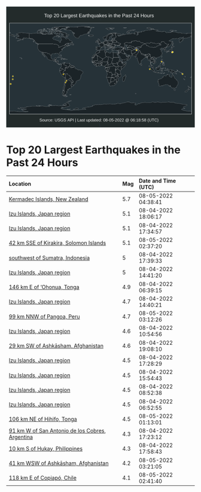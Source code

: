 ![Map](./map.png)

# Top 20 Largest Earthquakes in the Past 24 Hours

| Location | Mag | Date and Time (UTC) |
|:---|:---|:---|
| [Kermadec Islands, New Zealand](https://earthquake.usgs.gov/earthquakes/eventpage/us6000i89c) | 5.7 | 08-05-2022 04:38:41 |
| [Izu Islands, Japan region](https://earthquake.usgs.gov/earthquakes/eventpage/us6000i83n) | 5.1 | 08-04-2022 18:06:17 |
| [Izu Islands, Japan region](https://earthquake.usgs.gov/earthquakes/eventpage/us6000i83a) | 5.1 | 08-04-2022 17:34:57 |
| [42 km SSE of Kirakira, Solomon Islands](https://earthquake.usgs.gov/earthquakes/eventpage/us6000i88j) | 5.1 | 08-05-2022 02:37:20 |
| [southwest of Sumatra, Indonesia](https://earthquake.usgs.gov/earthquakes/eventpage/us6000i83c) | 5 | 08-04-2022 17:39:33 |
| [Izu Islands, Japan region](https://earthquake.usgs.gov/earthquakes/eventpage/us6000i814) | 5 | 08-04-2022 14:41:20 |
| [146 km E of ‘Ohonua, Tonga](https://earthquake.usgs.gov/earthquakes/eventpage/us6000i7zk) | 4.9 | 08-04-2022 06:39:15 |
| [Izu Islands, Japan region](https://earthquake.usgs.gov/earthquakes/eventpage/us6000i818) | 4.7 | 08-04-2022 14:40:21 |
| [99 km NNW of Pangoa, Peru](https://earthquake.usgs.gov/earthquakes/eventpage/us6000i88u) | 4.7 | 08-05-2022 03:12:26 |
| [Izu Islands, Japan region](https://earthquake.usgs.gov/earthquakes/eventpage/us6000i808) | 4.6 | 08-04-2022 10:54:56 |
| [29 km SW of Ashkāsham, Afghanistan](https://earthquake.usgs.gov/earthquakes/eventpage/us6000i84m) | 4.6 | 08-04-2022 19:08:10 |
| [Izu Islands, Japan region](https://earthquake.usgs.gov/earthquakes/eventpage/us6000i838) | 4.5 | 08-04-2022 17:28:29 |
| [Izu Islands, Japan region](https://earthquake.usgs.gov/earthquakes/eventpage/us6000i81y) | 4.5 | 08-04-2022 15:54:43 |
| [Izu Islands, Japan region](https://earthquake.usgs.gov/earthquakes/eventpage/us6000i803) | 4.5 | 08-04-2022 08:52:38 |
| [Izu Islands, Japan region](https://earthquake.usgs.gov/earthquakes/eventpage/us6000i7zq) | 4.5 | 08-04-2022 06:52:55 |
| [106 km NE of Hihifo, Tonga](https://earthquake.usgs.gov/earthquakes/eventpage/us6000i889) | 4.5 | 08-05-2022 01:13:01 |
| [91 km W of San Antonio de los Cobres, Argentina](https://earthquake.usgs.gov/earthquakes/eventpage/us6000i836) | 4.3 | 08-04-2022 17:23:12 |
| [10 km S of Hukay, Philippines](https://earthquake.usgs.gov/earthquakes/eventpage/us6000i83j) | 4.3 | 08-04-2022 17:58:43 |
| [41 km WSW of Ashkāsham, Afghanistan](https://earthquake.usgs.gov/earthquakes/eventpage/us6000i891) | 4.2 | 08-05-2022 03:21:05 |
| [118 km E of Copiapó, Chile](https://earthquake.usgs.gov/earthquakes/eventpage/us6000i88i) | 4.1 | 08-05-2022 02:41:40 |
